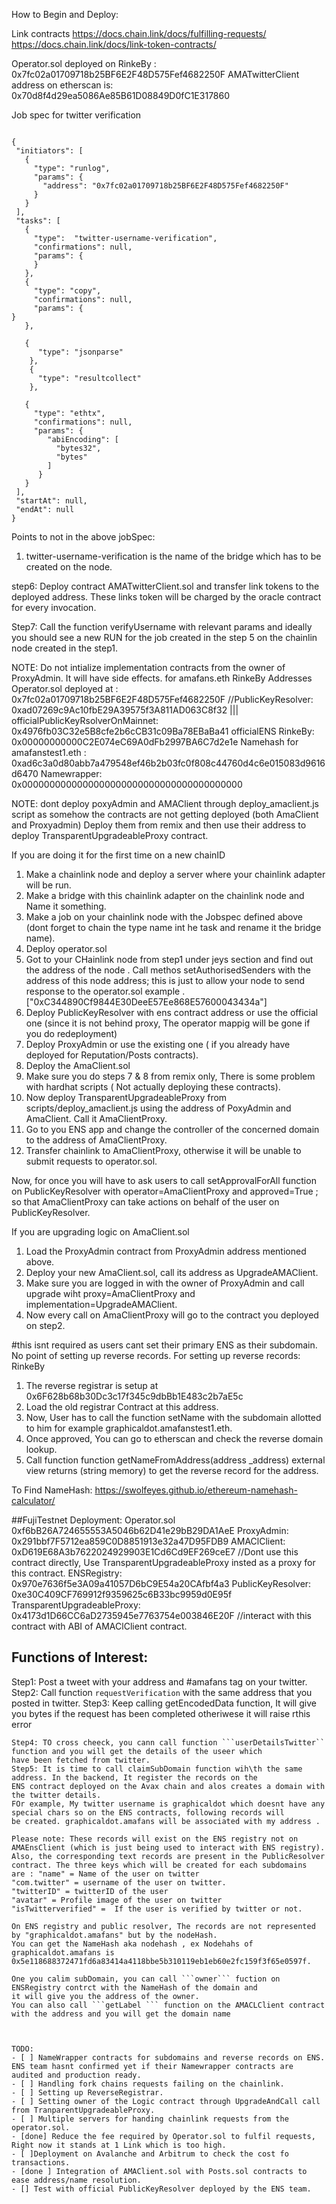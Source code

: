 
How to Begin and Deploy:

Link contracts 
https://docs.chain.link/docs/fulfilling-requests/
https://docs.chain.link/docs/link-token-contracts/



Operator.sol deployed on RinkeBy : 0x7fc02a01709718b25BF6E2F48D575Fef4682250F
AMATwitterClient address on etherscan is: 0x70d8f4d29ea5086Ae85B61D08849D0fC1E317860




Job spec for twitter verification

```

{
 "initiators": [
   {
     "type": "runlog",
     "params": {
       "address": "0x7fc02a01709718b25BF6E2F48D575Fef4682250F"
     }
   }
 ],
 "tasks": [
   {
     "type":  "twitter-username-verification",
     "confirmations": null,
     "params": {
     }
   },
   {
     "type": "copy",
     "confirmations": null,
     "params": {
}
   },

   {
      "type": "jsonparse"
    },
    {
      "type": "resultcollect"
    },

   {
     "type": "ethtx",
     "confirmations": null,
     "params": {
        "abiEncoding": [
          "bytes32",
          "bytes"
        ]
      }
   }
 ],
 "startAt": null,
 "endAt": null
}

```
Points to not in the above jobSpec:
1. twitter-username-verification is the name of the bridge which has to be created on the node.

   
   
step6: Deploy contract AMATwitterClient.sol and transfer link tokens to the deployed address. These links token will 
be charged by the oracle contract for every invocation.

Step7: Call the function verifyUsername with relevant params and ideally you should see a new RUN for the job 
created in the step 5 on the chainlin node created in the step1.


NOTE: Do not intialize implementation contracts from the owner of ProxyAdmin. It will have side effects.
for amafans.eth
RinkeBy Addresses
Operator.sol deployed at : 0x7fc02a01709718b25BF6E2F48D575Fef4682250F
//PublicKeyResolver: 0xad07269c9Ac10fbE29A39575f3A811AD063C8f32 ||| officialPublicKeyRsolverOnMainnet: 0x4976fb03C32e5B8cfe2b6cCB31c09Ba78EBaBa41
officialENS RinkeBy: 0x00000000000C2E074eC69A0dFb2997BA6C7d2e1e
Namehash for amafanstest1.eth : 0xad6c3a0d80abb7a479548ef46b2b03fc0f808c44760d4c6e015083d9616d6470
Namewrapper: 0x0000000000000000000000000000000000000000




NOTE: dont deploy poxyAdmin and AMAClient through deploy_amaclient.js script as somehow the contracts are not getting deployed (both AmaClient and Proxyadmin)
Deploy them from remix and then use their address to deploy TransparentUpgradeableProxy contract.


If you are doing it for the first time on a new chainID
1. Make a chainlink node and deploy a server where your chainlink adapter will be run.
2. Make a bridge with this chainlink adapter on the chainlink node and Name it something.
3. Make a job on your chainlink node with the Jobspec defined above (dont forget to chain the type name int he task and rename it the bridge name).
4. Deploy operator.sol 
5. Got to your CHainlink node from step1 under jeys section and find out the address of the node . Call methos setAuthorisedSenders with the 
address of this node address; this is just to allow your node to send response to the operator.sol example .["0xC344890Cf9844E30DeeE57Ee868E57600043434a"]
6. Deploy PublicKeyResolver with ens contract address or use the official one (since it is not behind proxy, The operator mappig will be gone if you do redeployment)
7. Deploy ProxyAdmin or use the existing one ( if you already have deployed for Reputation/Posts contracts).
8. Deploy the AmaClient.sol 
9. Make sure you do steps 7 & 8 from remix only, There is some problem with hardhat scripts ( Not actually deploying these contracts).
10. Now deploy TransparentUpgradeableProxy from scripts/deploy_amaclient.js using the address of PoxyAdmin and AmaClient. Call it AmaClientProxy.
11. Go to you ENS app and change the controller of the concerned domain to the address of AmaClientProxy.
12. Transfer chainlink to AmaClientProxy, otherwise it will be unable to submit requests to operator.sol.

Now, for once you will have to ask users to call setApprovalForAll function on PublicKeyResolver with operator=AmaClientProxy and approved=True ; so that 
AmaClientProxy can take actions on behalf of the user on PublicKeyResolver.



If you are upgrading logic on  AmaClient.sol
1. Load the ProxyAdmin contract from ProxyAdmin address mentioned above.
2. Deploy your new AmaClient.sol, call its address as UpgradeAMAClient.
3. Make sure you are logged in with the owner of ProxyAdmin and call upgrade wiht proxy=AmaClientProxy and implementation=UpgradeAMAClient.
4. Now every call on AmaClientProxy will go to the contract you deployed on step2.



#this isnt required as users cant set their primary ENS as their subdomain. No point of setting up reverse records.
For setting up reverse records: RinkeBy
1. The reverse registrar is setup at 0x6F628b68b30Dc3c17f345c9dbBb1E483c2b7aE5c
2. Load the old registrar Contract at this address.
3. Now, User has to call the function setName with the subdomain allotted to him for example graphicaldot.amafanstest1.eth.
4. Once approved, You can go to etherscan and check the reverse domain lookup.
5. Call function     function getNameFromAddress(address _address) external view returns (string memory) to get the 
reverse record for the address.




To Find NameHash: https://swolfeyes.github.io/ethereum-namehash-calculator/


##FujiTestnet Deployment:
Operator.sol 0xf6bB26A724655553A5046b62D41e29bB29DA1AeE
ProxyAdmin: 0x291bbf7F5712ea859C0D8851913e32a47D95FDB9
AMAClClient: 0xD619E68A3b7622024929903E1Cd6Cd9EF269ceE7 //Dont use this contract directly, Use TransparentUpgradeableProxy insted as a proxy for this contract.
ENSRegistry: 0x970e7636f5e3A09a41057D6bC9E54a20CAfbf4a3
PublicKeyResolver: 0xe30C409CF769912f9359625c6B33bc9959d0E95f
TransparentUpgradeableProxy: 0x4173d1D66CC6aD2735945e7763754e003846E20F //interact with this contract with ABI of AMAClClient contract.




## Functions of Interest:
Step1: Post a tweet with your address and #amafans tag on your twitter. 
Step2: Call function ```requestVerification``` with the same address that you posted in twitter.
Step3: Keep calling getEncodedData function, It will give you bytes if the request has been completed otheriwese it will raise rthis error 
```executin reverted: Request is already pending"
Step4: TO cross cheeck, you cann call function ```userDetailsTwitter`` function and you will get the details of the useer which 
have been fetched from twitter.
Step5: It is time to call claimSubDomain function wih\th the same address. In the backend, It register the records on the 
ENS contract deployed on the Avax chain and alos creates a domain with the twitter details.
FOr example, My twitter username is graphicaldot which doesnt have any special chars so on the ENS contracts, following records will 
be created. graphicaldot.amafans will be associated with my address .

Please note: These records will exist on the ENS registry not on AMAEnsClient (which is just being used to interact with ENS registry).
Also, the corresponding text records are present in the PublicResolver contract. The three keys which will be created for each subdomains 
are : "name" = Name of the user on twitter
"com.twitter" = username of the user on twitter.
"twitterID" = twitterID of the user 
"avatar" = Profile image of the user on twitter
"isTwitterverified" =  If the user is verified by twitter or not.

On ENS registry and public resolver, The records are not represented by "graphicaldot.amafans" but by the nodeHash.
You can get the NameHash aka nodehash , ex Nodehahs of graphicaldot.amafans is 0x5e118688372471fd6a83414a4118bbe5b310119eb1eb60e2fc159f3f65e0597f.

One you calim subDomain, you can call ```owner``` fuction on ENSRegistry contrct with the NameHash of the domain and 
it will give you the address of the owner.
You can also call ```getLabel ``` function on the AMACLClient contract with the address and you will get the domain name 



TODO:
- [ ] NameWrapper contracts for subdomains and reverse records on ENS. ENS team hasnt confirmed yet if their Namewrapper contracts are audited and production ready.
- [ ] Handling fork chains requests failing on the chainlink.
- [ ] Setting up ReverseRegistrar.
- [ ] Setting owner of the Logic contract through UpgradeAndCall call from TranparentUpgradeableProxy.
- [ ] Multiple servers for handing chainlink requests from the operator.sol.
- [done] Reduce the fee required by Operator.sol to fulfil requests, Right now it stands at 1 Link which is too high. 
- [ ]Deployment on Avalanche and Arbitrum to check the cost fo transactions.
- [done ] Integration of AMAClient.sol with Posts.sol contracts to ease address/name resolution.
- [] Test with official PublicKeyResolver deployed by the ENS team.